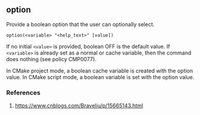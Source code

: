 ## option

Provide a boolean option that the user can optionally select.

```
option(<variable> "<help_text>" [value])
```

If no initial `<value>` is provided, boolean OFF is the default value. If `<variable>` is already set as a normal or cache variable, then the command does nothing (see policy CMP0077).

In CMake project mode, a boolean cache variable is created with the option value. In CMake script mode, a boolean variable is set with the option value.

### References

1. https://www.cnblogs.com/Braveliu/p/15665143.html
